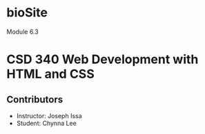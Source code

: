 # bioSite
Module 6.3
# CSD 340 Web Development with HTML and CSS

## Contributors
- Instructor: Joseph Issa
- Student: Chynna Lee
